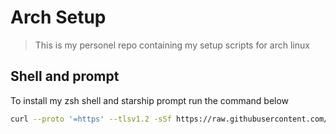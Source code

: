# Arch Setup
> This is my personel repo containing my setup scripts for arch linux

## Shell and prompt

To install my zsh shell and starship prompt run the command below
```sh
curl --proto '=https' --tlsv1.2 -sSf https://raw.githubusercontent.com/vigneshpa/arch-setup/main/prompt.sh | sh
```
